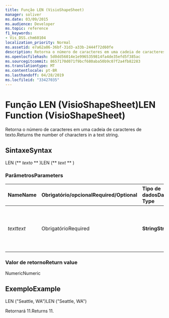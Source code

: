 ```yaml
---
title: Função LEN (VisioShapeSheet)
manager: soliver
ms.date: 03/09/2015
ms.audience: Developer
ms.topic: reference
f1_keywords:
- Vis_DSS.chm60104
localization_priority: Normal
ms.assetid: e7a62a86-36bf-31d3-a33b-2444f72d60fe
description: Retorna o número de caracteres em uma cadeia de caracteres de texto.
ms.openlocfilehash: 5d0dd56014e1e9965359814fa4de35efd5f385ac
ms.sourcegitcommit: 8657170d071f9bcf680aba50b9c07f2a4fb82283
ms.translationtype: MT
ms.contentlocale: pt-BR
ms.lasthandoff: 04/28/2019
ms.locfileid: "33427035"
---
```

# <a name="len-function-visioshapesheet"></a><span data-ttu-id="b61b8-103">Função LEN (VisioShapeSheet)</span><span class="sxs-lookup"><span data-stu-id="b61b8-103">LEN Function (VisioShapeSheet)</span></span>

<span data-ttu-id="b61b8-104">Retorna o número de caracteres em uma cadeia de caracteres de texto.</span><span class="sxs-lookup"><span data-stu-id="b61b8-104">Returns the number of characters in a text string.</span></span>
  
## <a name="syntax"></a><span data-ttu-id="b61b8-105">Sintaxe</span><span class="sxs-lookup"><span data-stu-id="b61b8-105">Syntax</span></span>

<span data-ttu-id="b61b8-106">LEN (\*\* *texto* \*\* )</span><span class="sxs-lookup"><span data-stu-id="b61b8-106">LEN (\*\* *text* \*\* )</span></span> 
  
### <a name="parameters"></a><span data-ttu-id="b61b8-107">Parâmetros</span><span class="sxs-lookup"><span data-stu-id="b61b8-107">Parameters</span></span>

|<span data-ttu-id="b61b8-108">**Name**</span><span class="sxs-lookup"><span data-stu-id="b61b8-108">**Name**</span></span>|<span data-ttu-id="b61b8-109">**Obrigatório/opcional**</span><span class="sxs-lookup"><span data-stu-id="b61b8-109">**Required/Optional**</span></span>|<span data-ttu-id="b61b8-110">**Tipo de dados**</span><span class="sxs-lookup"><span data-stu-id="b61b8-110">**Data Type**</span></span>|<span data-ttu-id="b61b8-111">**Descrição**</span><span class="sxs-lookup"><span data-stu-id="b61b8-111">**Description**</span></span>|
|:-----|:-----|:-----|:-----|
| <span data-ttu-id="b61b8-112">_text_</span><span class="sxs-lookup"><span data-stu-id="b61b8-112">_text_</span></span> <br/> |<span data-ttu-id="b61b8-113">Obrigatório</span><span class="sxs-lookup"><span data-stu-id="b61b8-113">Required</span></span>  <br/> |<span data-ttu-id="b61b8-114">**String**</span><span class="sxs-lookup"><span data-stu-id="b61b8-114">**String**</span></span> <br/> |<span data-ttu-id="b61b8-115">A cadeia de caracteres cujo comprimento você quer localizar.</span><span class="sxs-lookup"><span data-stu-id="b61b8-115">The character string whose length you want to find.</span></span>  <br/> |
   
### <a name="return-value"></a><span data-ttu-id="b61b8-116">Valor de retorno</span><span class="sxs-lookup"><span data-stu-id="b61b8-116">Return value</span></span>

<span data-ttu-id="b61b8-117">Numeric</span><span class="sxs-lookup"><span data-stu-id="b61b8-117">Numeric</span></span>
  
## <a name="example"></a><span data-ttu-id="b61b8-118">Exemplo</span><span class="sxs-lookup"><span data-stu-id="b61b8-118">Example</span></span>

<span data-ttu-id="b61b8-119">LEN ("Seattle, WA")</span><span class="sxs-lookup"><span data-stu-id="b61b8-119">LEN ("Seattle, WA")</span></span> 
  
<span data-ttu-id="b61b8-120">Retornará 11.</span><span class="sxs-lookup"><span data-stu-id="b61b8-120">Returns 11.</span></span> 
  

